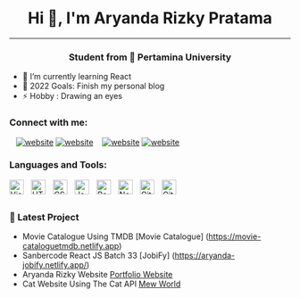 <h1 align="center">Hi 👋, I'm Aryanda Rizky Pratama</h1>

---

<h3 align="center">Student from 🏫 Pertamina University</h3>

- 🌱 I’m currently learning React
- 🥅 2022 Goals: Finish my personal blog
- ⚡ Hobby : Drawing an eyes

### Connect with me:

<!-- [![website](./img/globe-light.svg)](https://codestackr.com#gh-light-mode-only)
[![website](./img/globe-dark.svg)](https://codestackr.com#gh-dark-mode-only) -->

&nbsp;&nbsp;
[![website](./img/linkedin-light.svg)](https://www.linkedin.com/in/aryanda-rizky-pratama-b364a11a4/#gh-light-mode-only)
[![website](./img/linkedin-dark.svg)](https://www.linkedin.com/in/aryanda-rizky-pratama-b364a11a4/#gh-dark-mode-only)
&nbsp;&nbsp;
[![website](./img/instagram-light.svg)](https://www.instagram.com/aryandarizky7/#gh-light-mode-only)
[![website](./img/instagram-dark.svg)](https://www.instagram.com/aryandarizky7/#gh-dark-mode-only)

### Languages and Tools:

<img align="left" alt="Visual Studio Code" width="26px" src="https://cdn.jsdelivr.net/gh/devicons/devicon/icons/vscode/vscode-original.svg" style="padding-right:10px;" />
<img align="left" alt="HTML5" width="26px" src="https://cdn.jsdelivr.net/gh/devicons/devicon/icons/html5/html5-original.svg" style="padding-right:10px;" />
<img align="left" alt="CSS3" width="26px" src="https://cdn.jsdelivr.net/gh/devicons/devicon/icons/css3/css3-original.svg" style="padding-right:10px;" />
<img align="left" alt="JavaScript" width="26px" src="https://cdn.jsdelivr.net/gh/devicons/devicon/icons/javascript/javascript-original.svg" style="padding-right:10px;" />
<img align="left" alt="React" width="26px" src="https://cdn.jsdelivr.net/gh/devicons/devicon/icons/react/react-original.svg" style="padding-right:10px;" />
<img align="left" alt="Node.js" width="26px" src="https://cdn.jsdelivr.net/gh/devicons/devicon/icons/nodejs/nodejs-original.svg" style="padding-right:10px;" />
<img align="left" alt="Git" width="26px" src="https://cdn.jsdelivr.net/gh/devicons/devicon/icons/git/git-original.svg" style="padding-right:10px;" />
<img align="left" alt="GitHub" width="26px" src="https://user-images.githubusercontent.com/3369400/139447912-e0f43f33-6d9f-45f8-be46-2df5bbc91289.png" style="padding-right:10px;" />

<br />
<br />

### 📕 Latest Project

<!-- Project-POST-LIST:START -->
- Movie Catalogue Using TMDB [Movie Catalogue] (https://movie-cataloguetmdb.netlify.app)
- Sanbercode React JS Batch 33 [JobiFy] (https://aryanda-jobify.netlify.app/)
- Aryanda Rizky Website [Portfolio Website](https://aryanda04.github.io/portfolio/)
- Cat Website Using The Cat API [Mew World](https://meow-world-k2ncf4rom-aryanda04.vercel.app/)


<!-- Project-POST-LIST:END -->

[website]:
[youtube]:
[instagram]: https://www.instagram.com/aryandarizky7/
[linkedin]: https://www.linkedin.com/in/aryanda-rizky-pratama-b364a11a4/
